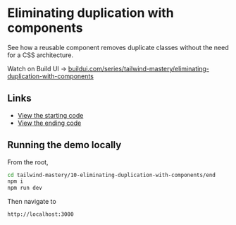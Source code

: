 # Eliminating duplication with components

See how a reusable component removes duplicate classes without the need for a CSS architecture.

Watch on Build UI → [buildui.com/series/tailwind-mastery/eliminating-duplication-with-components](http://buildui.com/series/tailwind-mastery/eliminating-duplication-with-components)

## Links

- [View the starting code](./begin)
- [View the ending code](./end)

## Running the demo locally

From the root,

```sh
cd tailwind-mastery/10-eliminating-duplication-with-components/end
npm i
npm run dev
```

Then navigate to

```
http://localhost:3000
```






